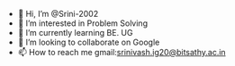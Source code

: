 - 👋 Hi, I’m @Srini-2002
- 👀 I’m interested in Problem Solving
- 🌱 I’m currently learning BE. UG
- 💞️ I’m looking to collaborate on Google
- 📫 How to reach me gmail:srinivash.ig20@bitsathy.ac.in

<!---
Srini-2002/Srini-2002 is a ✨ special ✨ repository because its `README.md` (this file) appears on your GitHub profile.
You can click the Preview link to take a look at your changes.
--->
